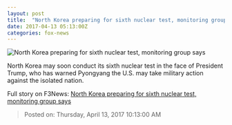 ```yaml
---
layout: post
title:  "North Korea preparing for sixth nuclear test, monitoring group says"
date: 2017-04-13 05:13:00Z
categories: fox-news
---
```


![North Korea preparing for sixth nuclear test, monitoring group says](http://a57.foxnews.com/media2.foxnews.com/BrightCove/694940094001/2017/04/11/0/0/694940094001_5394415758001_5394405864001-vs.jpg?ve=1)

North Korea may soon conduct its sixth nuclear test in the face of President Trump, who has warned Pyongyang the U.S. may take military action against the isolated nation.


Full story on F3News: [North Korea preparing for sixth nuclear test, monitoring group says](http://www.f3nws.com/n/WuDN4B)

> Posted on: Thursday, April 13, 2017 10:13:00 AM
